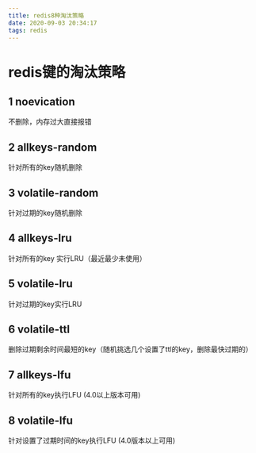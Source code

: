```yaml
---
title: redis8种淘汰策略
date: 2020-09-03 20:34:17
tags: redis
---
```

  

# redis键的淘汰策略

## 1 noevication 
不删除，内存过大直接报错
## 2 allkeys-random
针对所有的key随机删除
## 3 volatile-random
针对过期的key随机删除
<!--more-->
## 4 allkeys-lru
针对所有的key 实行LRU（最近最少未使用）
## 5 volatile-lru
针对过期的key实行LRU
## 6 volatile-ttl
删除过期剩余时间最短的key（随机挑选几个设置了ttl的key，删除最快过期的）
## 7 allkeys-lfu
针对所有的key执行LFU (4.0以上版本可用)
## 8 volatile-lfu
针对设置了过期时间的key执行LFU (4.0版本以上可用)